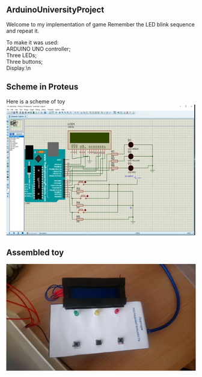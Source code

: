 ## ArduinoUniversityProject

Welcome to my implementation of game Remember the LED blink sequence and repeat it.

To make it was used:\
ARDUINO UNO controller;\
Three LEDs;\
Three buttons;\
Display.\n

## Scheme in Proteus

Here is a scheme of toy\
![Scheme in Proteus](/imgs/ProteusScheme.jpg)

## Assembled toy
![Toy](/imgs/Toy.jpg)